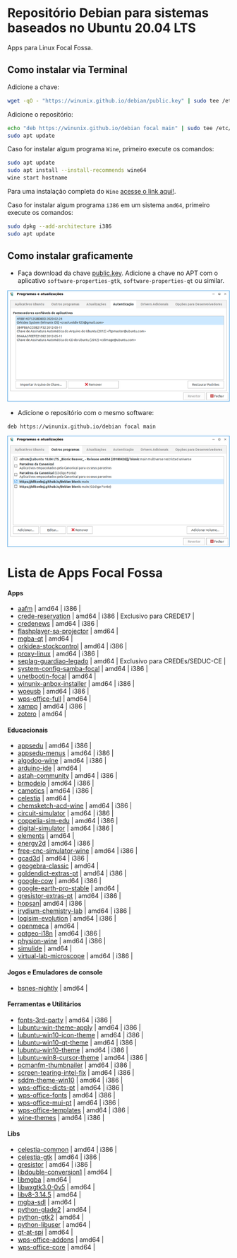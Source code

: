 # Repositório Debian para sistemas baseados no Ubuntu 20.04 LTS

Apps para Linux Focal Fossa.

## Como instalar via Terminal

Adicione a chave:
```bash
wget -qO - "https://winunix.github.io/debian/public.key" | sudo tee /etc/apt/trusted.gpg.d/winunix.asc
```

Adicione o repositório:
```bash
echo "deb https://winunix.github.io/debian focal main" | sudo tee /etc/apt/sources.list.d/winunix-focal.list
sudo apt update
```

Caso for instalar algum programa `Wine`, primeiro execute os comandos:

```bash
sudo apt update
sudo apt install --install-recommends wine64
wine start hostname
```
Para uma instalação completa do `Wine` [acesse o link aqui!](https://ailtonbsj.github.io/running-windows-apps-on-linux-with-wine).


Caso for instalar algum programa `i386` em um sistema `amd64`, primeiro execute os comandos:

```bash
sudo dpkg --add-architecture i386
sudo apt update
```

## Como instalar graficamente

- Faça download da chave [public.key](https://winunix.github.io/debian/public.key). Adicione a chave no APT com o aplicativo `software-properties-gtk`, `software-properties-qt` ou similar.

![](autenticacao.png)

- Adicione o repositório com o mesmo software:
```
deb https://winunix.github.io/debian focal main
```

![](outros_programas.png)


# Lista de Apps Focal Fossa

#### Apps

- [aafm](https://github.com/sole/aafm) | amd64 | i386 |
- [crede-reservation](http://ailtonbsj.herokuapp.com/crede-reservation/) | amd64 | i386 | Exclusivo para CREDE17 |
- [credenews](http://ailtonbsj.herokuapp.com/credenews/) | amd64 | i386 |
- [flashplayer-sa-projector](https://github.com/ailtonbsj/flashplayer-sa-projector) | amd64 |
- [mgba-qt](#) | amd64 |
- [orkidea-stockcontrol](https://github.com/ailtonbsj/stockcontrol) | amd64 | i386 |
- [proxy-linux](https://github.com/winunix/proxy-linux) | amd64 | i386 |
- [seplag-guardiao-legado](#) | amd64 | Exclusivo para CREDEs/SEDUC-CE |
- [system-config-samba-focal](https://github.com/winunix/system-config-samba-focal) | amd64 | i386 |
- [unetbootin-focal](https://github.com/winunix/unetbootin-focal) | amd64 |
- [winunix-anbox-installer](#) | amd64 | i386 |
- [woeusb](https://github.com/slacka/WoeUSB) | amd64 | i386 |
- [wps-office-full](#) | amd64 |
- [xampp](https://www.apachefriends.org/pt_br/index.html) | amd64 | i386 |
- [zotero](https://github.com/retorquere/zotero-deb) | amd64 |

#### Educacionais

- [appsedu](https://github.com/appsedu/appsedu-menus) | amd64 | i386 |
- [appsedu-menus](https://github.com/appsedu/appsedu-menus) | amd64 | i386 |
- [algodoo-wine](https://github.com/appsedu/algodoo-wine) | amd64 | i386 |
- [arduino-ide](https://github.com/appsedu/arduino-ide) | amd64 |
- [astah-community](https://github.com/winunix/debian/tree/master/pool/main/a/astah-community) | amd64 | i386 |
- [brmodelo](https://github.com/ailtonbsj/brModelo) | amd64 | i386 |
- [camotics](https://camotics.org) | amd64 | i386 |
- [celestia](https://celestia.space) | amd64 |
- [chemsketch-acd-wine](https://github.com/appsedu/chemsketch-acd-wine) | amd64 | i386 |
- [circuit-simulator](https://github.com/appsedu/circuit-simulator-bionic) | amd64 | i386 |
- [coppelia-sim-edu](https://github.com/appsedu/coppelia-sim-edu) | amd64 | i386 |
- [digital-simulator](https://github.com/hneemann/Digital) | amd64 | i386 |
- [elements](https://github.com/FlorianFe/Elements) | amd64 |
- [energy2d](https://energy.concord.org/energy2d) | amd64 | i386 |
- [free-cnc-simulator-wine](http://cncsimulator.info/) | amd64 | i386 |
- [gcad3d](http://www.gcad3d.org/) | amd64 | i386 |
- [geogebra-classic](https://wiki.geogebra.org/en/Reference:GeoGebra_Installation#GeoGebra_Classic_6) | amd64 |
- [goldendict-extras-pt](https://github.com/appsedu/goldendict-extras-pt) | amd64 | i386 |
- [google-cow](#) | amd64 | i386 |
- [google-earth-pro-stable](https://www.google.com.br/intl/pt-BR_ALL/earth/versions/) | amd64 |
- [gresistor-extras-pt](https://github.com/appsedu/gresistor-extras-pt) | amd64 | i386 |
- [hopsan](https://github.com/Hopsan/hopsan)| amd64 | i386 |
- [irydium-chemistry-lab](https://github.com/appsedu/irydium-chemistry-lab) | amd64 | i386 |
- [logisim-evolution](https://github.com/reds-heig/logisim-evolution) | amd64 | i386 |
- [openmeca](https://gitlab.com/damien.andre/openmeca) | amd64 |
- [optgeo-i18n](https://github.com/appsedu/optgeo-i18n) | amd64 | i386 |
- [physion-wine](https://github.com/appsedu/physion-wine) | amd64 | i386 |
- [simulide](https://github.com/appsedu/simulide-bionic) | amd64 |
- [virtual-lab-microscope](#) | amd64 | i386 |

#### Jogos e Emuladores de console

- [bsnes-nightly](https://github.com/ailtonbsj/bsnes-nightly-deb) | amd64 |

#### Ferramentas e Utilitários

- [fonts-3rd-party](#) | amd64 | i386 |
- [lubuntu-win-theme-apply](https://github.com/winunix/lubuntu-win-theme-apply) | amd64 | i386 |
- [lubuntu-win10-icon-theme](https://github.com/winunix/lubuntu-win10-icon-theme) | amd64 | i386 |
- [lubuntu-win10-qt-theme](https://github.com/winunix/lubuntu-win10-qt-theme) | amd64 | i386 |
- [lubuntu-win10-theme](https://github.com/winunix/lubuntu-win10-theme) | amd64 | i386 |
- [lubuntu-win8-cursor-theme](https://github.com/winunix/lubuntu-win8-cursor-theme) | amd64 | i386 |
- [pcmanfm-thumbnailer](#) | amd64 | i386 |
- [screen-tearing-intel-fix](#) | amd64 | i386 |
- [sddm-theme-win10](https://github.com/winunix/sddm-theme-win10) | amd64 | i386 |
- [wps-office-dicts-pt](https://github.com/winunix/wps-office-dicts-pt) | amd64 | i386 |
- [wps-office-fonts](https://github.com/winunix/wps-office-fonts) | amd64 | i386 |
- [wps-office-mui-pt](https://github.com/winunix/wps-office-mui-pt) | amd64 | i386 |
- [wps-office-templates](https://github.com/winunix/wps-office-templates) | amd64 | i386 |
- [wine-themes](#) | amd64 | i386 |

#### Libs

- [celestia-common](#) | amd64 | i386 |
- [celestia-gtk](#) | amd64 | i386 |
- [gresistor](#) | amd64 | i386 |
- [libdouble-conversion1](#) | amd64 |
- [libmgba](#) | amd64 |
- [libwxgtk3.0-0v5](#) | amd64 |
- [libv8-3.14.5](#) | amd64 |
- [mgba-sdl](#) | amd64 |
- [python-glade2](#) | amd64 |
- [python-gtk2](#) | amd64 |
- [python-libuser](#) | amd64 |
- [qt-at-spi](#) | amd64 |
- [wps-office-addons](#) | amd64 |
- [wps-office-core](#) | amd64 |

